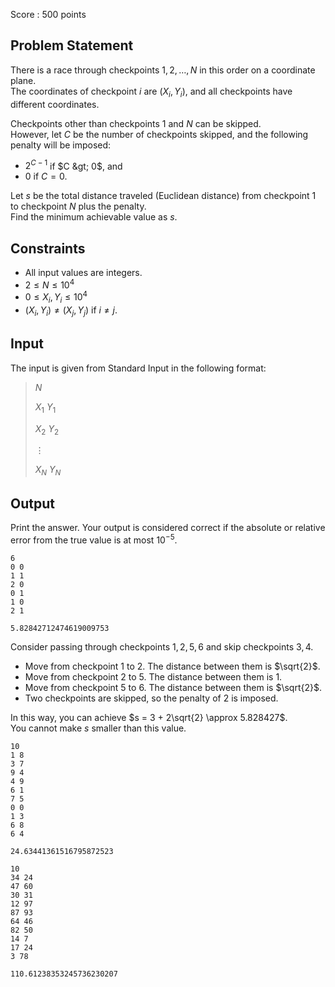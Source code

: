 Score : $500$ points

## Problem Statement

There is a race through checkpoints $1,2,\dots,N$ in this order on a coordinate plane.<br>
The coordinates of checkpoint $i$ are $(X_i,Y_i)$, and all checkpoints have different coordinates.

Checkpoints other than checkpoints $1$ and $N$ can be skipped.<br>
However, let $C$ be the number of checkpoints skipped, and the following penalty will be imposed:

- $\displaystyle 2^{C - 1}$ if $C &gt; 0$, and
- $0$ if $C=0$.

Let $s$ be the total distance traveled (Euclidean distance) from checkpoint $1$ to checkpoint $N$ plus the penalty.<br>
Find the minimum achievable value as $s$.

## Constraints

- All input values are integers.
- $2 \le N \le 10^4$
- $0 \le X_i,Y_i \le 10^4$
- $(X_i,Y_i) \neq (X_j,Y_j)$ if $i \neq j$.

## Input

The input is given from Standard Input in the following format:

> $N$
> 
> $X_1$ $Y_1$
> 
> $X_2$ $Y_2$
> 
> $\vdots$
> 
> $X_N$ $Y_N$

## Output

Print the answer. Your output is considered correct if the absolute or relative error from the true value is at most $10^{-5}$.

```input1
6
0 0
1 1
2 0
0 1
1 0
2 1
```

```output1
5.82842712474619009753
```

Consider passing through checkpoints $1,2,5,6$ and skip checkpoints $3,4$.

- Move from checkpoint $1$ to $2$. The distance between them is $\sqrt{2}$.
- Move from checkpoint $2$ to $5$. The distance between them is $1$.
- Move from checkpoint $5$ to $6$. The distance between them is $\sqrt{2}$.
- Two checkpoints are skipped, so the penalty of $2$ is imposed.

In this way, you can achieve $s = 3 + 2\sqrt{2} \approx 5.828427$.<br>
You cannot make $s$ smaller than this value.

```input2
10
1 8
3 7
9 4
4 9
6 1
7 5
0 0
1 3
6 8
6 4
```

```output2
24.63441361516795872523
```

```input3
10
34 24
47 60
30 31
12 97
87 93
64 46
82 50
14 7
17 24
3 78
```

```output3
110.61238353245736230207
```